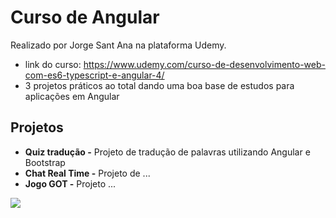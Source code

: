 # Curso de Angular

Realizado por Jorge Sant Ana na plataforma Udemy.

- link do curso:  https://www.udemy.com/curso-de-desenvolvimento-web-com-es6-typescript-e-angular-4/
- 3 projetos práticos ao total dando uma boa base de estudos para aplicações em Angular 

## Projetos

- **Quiz tradução -** Projeto de tradução de palavras utilizando Angular e Bootstrap
- **Chat Real Time -** Projeto de ...
- **Jogo GOT -** Projeto ...

![](https://github.com/leandrobeandrade/curso-angular4/blob/translate/.png)